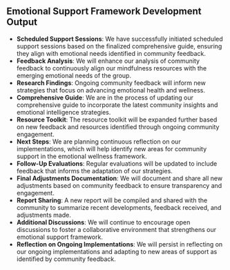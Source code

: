 

## Emotional Support Framework Development Output

- **Scheduled Support Sessions**: We have successfully initiated scheduled support sessions based on the finalized comprehensive guide, ensuring they align with emotional needs identified in community feedback.
- **Feedback Analysis**: We will enhance our analysis of community feedback to continuously align our mindfulness resources with the emerging emotional needs of the group.
- **Research Findings**: Ongoing community feedback will inform new strategies that focus on advancing emotional health and wellness.
- **Comprehensive Guide**: We are in the process of updating our comprehensive guide to incorporate the latest community insights and emotional intelligence strategies.
- **Resource Toolkit**: The resource toolkit will be expanded further based on new feedback and resources identified through ongoing community engagement.
- **Next Steps**: We are planning continuous reflection on our implementations, which will help identify new areas for community support in the emotional wellness framework.
- **Follow-Up Evaluations**: Regular evaluations will be updated to include feedback that informs the adaptation of our strategies.
- **Final Adjustments Documentation**: We will document and share all new adjustments based on community feedback to ensure transparency and engagement.
- **Report Sharing**: A new report will be compiled and shared with the community to summarize recent developments, feedback received, and adjustments made.
- **Additional Discussions**: We will continue to encourage open discussions to foster a collaborative environment that strengthens our emotional support framework.
- **Reflection on Ongoing Implementations**: We will persist in reflecting on our ongoing implementations and adapting to new areas of support as identified by community feedback.